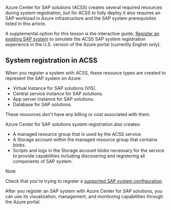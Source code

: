 Azure Center for SAP solutions (ACSS) creates several required resources during system registration, but for ACSS to fully deploy it also requires an SAP workload in Azure infrastructure and the SAP system prerequisites listed in this article.

A supplemental option for this lesson is the interactive guide, [Register an existing SAP system](https://mslearn.cloudguides.com/guides/Azure%20Center%20for%20SAP%20solutions%20-%20Register%20an%20existing%20SAP%20system) to simulate the ACSS SAP system registration experience in the U.S. version of the Azure portal (currently English only).

## System registration in ACSS

When you register a system with ACSS, these resource types are created to represent the SAP system on Azure:

- Virtual Instance for SAP solutions (VIS).
- Central service instance for SAP solutions.
- App server instance for SAP solutions.
- Database for SAP solutions.

These resources don't have any billing or cost associated with them.

Azure Center for SAP solutions system registration also creates:

- A managed resource group that is used by the ACSS service.
- A Storage account within the managed resource group that contains blobs.
- Scripts and logs in the Storage account blobs necessary for the service to provide capabilities including discovering and registering all components of SAP system.

> [!NOTE]
> Check that you're trying to register a [supported SAP system configuration](/azure/sap/center-sap-solutions/register-existing-system#supported-systems).

After you register an SAP system with Azure Center for SAP solutions, you can use its visualization, management, and monitoring capabilities through the Azure portal.
